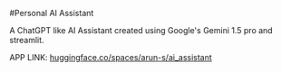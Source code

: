 #Personal AI Assistant

A ChatGPT like AI Assistant created using Google's Gemini 1.5 pro and streamlit.

APP LINK: [huggingface.co/spaces/arun-s/ai_assistant](https://huggingface.co/spaces/arun-s/ai_assistant)
